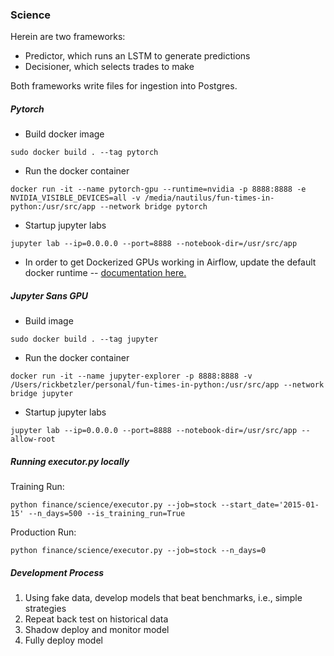 ### Science

Herein are two frameworks:
* Predictor, which runs an LSTM to generate predictions
* Decisioner, which selects trades to make

Both frameworks write files for ingestion into Postgres.

##### Pytorch
* Build docker image
```
sudo docker build . --tag pytorch
```
* Run the docker container
```
docker run -it --name pytorch-gpu --runtime=nvidia -p 8888:8888 -e NVIDIA_VISIBLE_DEVICES=all -v /media/nautilus/fun-times-in-python:/usr/src/app --network bridge pytorch
```
* Startup jupyter labs
```
jupyter lab --ip=0.0.0.0 --port=8888 --notebook-dir=/usr/src/app
```
* In order to get Dockerized GPUs working in Airflow, update the default docker runtime -- [documentation here.](https://docs.nvidia.com/dgx/nvidia-container-runtime-upgrade/index.html#:~:text=Use%20docker%20run%20with%20nvidia,file%20as%20the%20first%20entry.)

##### Jupyter Sans GPU
* Build image
```
sudo docker build . --tag jupyter
```
* Run the docker container
```
docker run -it --name jupyter-explorer -p 8888:8888 -v /Users/rickbetzler/personal/fun-times-in-python:/usr/src/app --network bridge jupyter
```
* Startup jupyter labs
```
jupyter lab --ip=0.0.0.0 --port=8888 --notebook-dir=/usr/src/app --allow-root
```

##### Running executor.py locally
Training Run:
```
python finance/science/executor.py --job=stock --start_date='2015-01-15' --n_days=500 --is_training_run=True
```
Production Run:
```
python finance/science/executor.py --job=stock --n_days=0
```

##### Development Process
1. Using fake data, develop models that beat benchmarks, i.e., simple strategies
2. Repeat back test on historical data
3. Shadow deploy and monitor model
4. Fully deploy model
